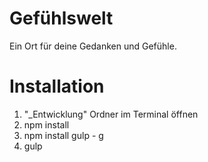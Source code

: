 # Gefühlswelt
Ein Ort für deine Gedanken und Gefühle.

# Installation
1. "_Entwicklung" Ordner im Terminal öffnen
2. npm install
3. npm install gulp - g
4. gulp